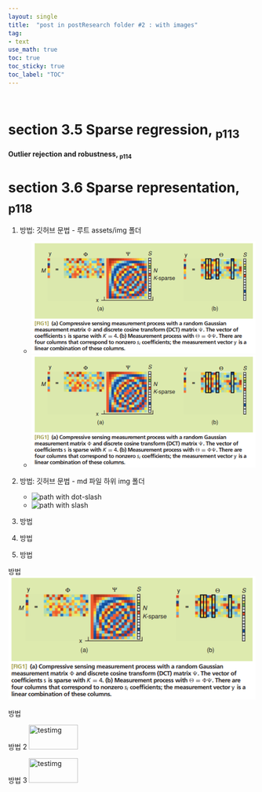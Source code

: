 ```yaml
---
layout: single
title:  "post in postResearch folder #2 : with images"
tag:
- text
use_math: true
toc: true
toc_sticky: true
toc_label: "TOC"
---
```


<p> </p>

# section 3.5 Sparse regression, <sub>p113</sub>


**Outlier rejection and robustness, <sub>p114</sub>**

# section 3.6 Sparse representation, <sub>p118</sub>



1. 방법: 깃허브 문법 - 루트 assets/img 폴더
   - ![path with dot-slash](./assets/img/CS_fig1.png)
   - ![path with slash](/assets/img/CS_fig1.png)

2. 방법: 깃허브 문법 - md 파일 하위 img 폴더
   - ![path with dot-slash](./img/CS_fig1.png)
   - ![path with slash](/img/CS_fig1.png)

3. 방법
4. 방법
5. 방법




방법
![testimg](/assets/img/CS_fig1.png)

방법


방법 2
<img src="./img/CS_fig1.png" width="100px" height="50px" title="testimg"></img>

방법 3
<img src="img/CS_fig1.png" width="100px" height="50px" title="testimg"></img>